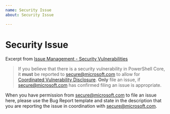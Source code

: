 ```yaml
---
name: Security Issue
about: Security Issue

---
```


# Security Issue

Excerpt from [Issue Management - Security Vulnerabilities](https://github.com/PowerShell/PowerShell/blob/master/docs/maintainers/issue-management.md#security-vulnerabilities)

> If you believe that there is a security vulnerability in PowerShell Core,
it **must** be reported to [secure@microsoft.com](https://technet.microsoft.com/security/ff852094.aspx)
to allow for [Coordinated Vulnerability Disclosure](https://technet.microsoft.com/security/dn467923).
**Only** file an issue, if secure@microsoft.com has confirmed filing an issue is appropriate.

When you have permission from secure@microsoft.com to file an issue here,
please use the Bug Report template and state in the description that you are reporting the issue in coordination with secure@microsoft.com.
